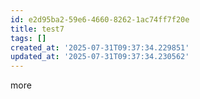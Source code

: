 ```yaml
---
id: e2d95ba2-59e6-4660-8262-1ac74ff7f20e
title: test7
tags: []
created_at: '2025-07-31T09:37:34.229851'
updated_at: '2025-07-31T09:37:34.230562'
---
```

more